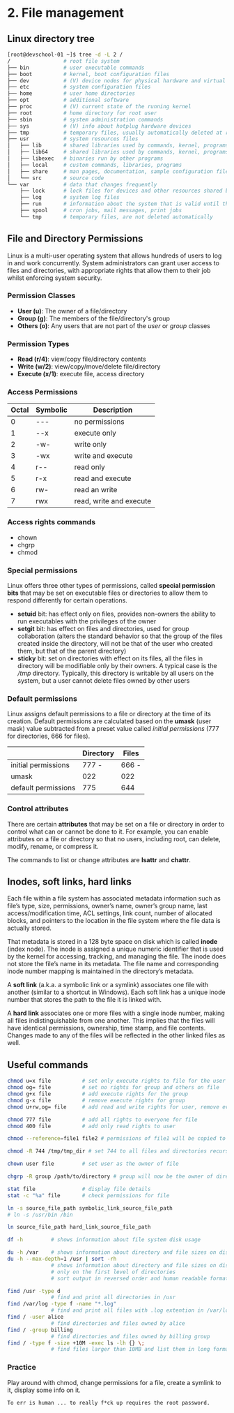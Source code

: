 # 2. File management

## Linux directory tree

```bash
[root@devschool-01 ~]$ tree -d -L 2 /
/                 # root file system
├── bin           # user executable commands
├── boot          # kernel, boot configuration files
├── dev           # (V) device nodes for physical hardware and virtual devices
├── etc           # system configuration files
├── home          # user home directories
├── opt           # additional software
├── proc          # (V) current state of the running kernel
├── root          # home directory for root user
├── sbin          # system administration commands
├── sys           # (V) info about hotplug hardware devices
├── tmp           # temporary files, usually automatically deleted at reboot
├── usr           # system resources files
│   ├── lib       # shared libraries used by commands, kernel, programs
│   ├── lib64     # shared libraries used by commands, kernel, programs
│   ├── libexec   # binaries run by other programs
│   ├── local     # custom commands, libraries, programs
│   ├── share     # man pages, documentation, sample configuration files
│   └── src       # source code
└── var           # data that changes frequently
    ├── lock      # lock files for devices and other resources shared by multiple applications
    ├── log       # system log files
    ├── run       # information about the system that is valid until the system is next booted
    ├── spool     # cron jobs, mail messages, print jobs
    └── tmp       # temporary files, are not deleted automatically
```

## File and Directory Permissions
Linux is a multi-user operating system that allows hundreds of users to log in and work concurrently.
System administrators can grant user access to files and directories, with appropriate rights that allow them to their job whilst enforcing system security.

### Permission Classes
- **User (u)**: The owner of a file/directory
- **Group (g)**: The members of the file/directory's group
- **Others (o)**: Any users that are not part of the *user* or *group* classes

### Permission Types
- **Read (r/4)**: view/copy file/directory contents
- **Write (w/2)**: view/copy/move/delete file/directory
- **Execute (x/1)**: execute file, access directory

### Access Permissions

| Octal | Symbolic | Description             |
| ----- | -------- | ----------------------- |
| 0     | ---      | no permissions          |
| 1     | --x      | execute only            |
| 2     | -w-      | write only              |
| 3     | -wx      | write and execute       |
| 4     | r--      | read only               |
| 5     | r-x      | read and execute        |
| 6     | rw-      | read an write           |
| 7     | rwx      | read, write and execute |

### Access rights commands
- chown
- chgrp
- chmod

### Special permissions
Linux offers three other types of permissions, called **special permission bits** that may be set on executable files or directories to allow them to respond differently for certain operations.

- **setuid** bit: has effect only on files, provides non-owners the ability to run executables with the privileges of the owner
- **setgit** bit: has effect on files and directories, used for group collaboration (alters the standard behavior so that the group of the files created inside the directory, will not be that of the user who created them, but that of the parent directory)
- **sticky** bit: set on directories with effect on its files, all the files in directory will be modifiable only by their owners. A typical case is the */tmp* directory. Typically, this directory is writable by all users on the system, but a user cannot delete files owned by other users

### Default permissions
Linux assigns default permissions to a file or directory at the time of its creation. Default permissions are calculated based on the **umask** (user mask) value subtracted from a preset value called *initial permissions* (777 for directories, 666 for files).

|                     | Directory | Files |
| ------------------- | --------- | ----- |
| initial permissions |   777 -   | 666 - |
| umask               |   022     | 022   |
| default permissions |   775     | 644   |

### Control attributes
There are certain **attributes** that may be set on a file or directory in order to control what can or cannot be done to it. For example, you can enable attributes on a file or directory so that no users, including root, can delete, modify, rename, or compress it.

The commands to list or change attributes are **lsattr** and **chattr**.

## Inodes, soft links, hard links
Each file within a file system has associated metadata information such as file’s type, size, permissions, owner’s name, owner’s group name, last access/modification time, ACL settings, link count, number of allocated blocks, and pointers to the location in the file system where the file data is actually stored.

That metadata is stored in a 128 byte space on disk which is called **inode** (index node).
The inode is assigned a unique numeric identifier that is used by the kernel for accessing, tracking, and managing the file.
The inode does not store the file’s name in its metadata. The file name and corresponding inode number mapping is maintained in the directory’s metadata.

A **soft link** (a.k.a. a symbolic link or a symlink) associates one file with another (similar to a shortcut in Windows). Each soft link has a unique inode number that stores the path to the file it is linked with.

A **hard link** associates one or more files with a single inode number, making all files indistinguishable from one another. This implies that the files will have identical permissions, ownership, time stamp, and file contents. Changes made to any of the files will be reflected in the other linked files as well.

## Useful commands
```bash
chmod u=x file          # set only execute rights to file for the user (owner)
chmod og= file          # set no rights for group and others on file
chmod g+x file          # add execute rights for the group
chmod g-x file          # remove execute rights for group
chmod u+rw,og= file     # add read and write rights for user, remove every right for group and others

chmod 777 file          # add all rights to everyone for file
chmod 400 file          # add only read rights to user

chmod --reference=file1 file2 # permissions of file1 will be copied to file2

chmod -R 744 /tmp/tmp_dir # set 744 to all files and directories recursively

chown user file         # set user as the owner of file

chgrp -R group /path/to/directory # group will now be the owner of directory and everything in it

stat file               # display file details
stat -c "%a" file       # check permissions for file 

ln -s source_file_path symbolic_link_source_file_path
# ln -s /usr/bin /bin

ln source_file_path hard_link_source_file_path

df -h         # shows information about file system disk usage

du -h /var    # shows information about directory and file sizes on disk
du -h --max-depth=1 /usr | sort -rh
              # shows information about directory and file sizes on disk
              # only on the first level of directories
              # sort output in reversed order and human readable format

find /usr -type d
              # find and print all directories in /usr
find /var/log -type f -name "*.log"
              # find and print all files with .log extention in /var/log
find / -user alice
              # find directories and files owned by alice
find / -group billing
              # find directories and files owned by billing group
find / -type f -size +10M -exec ls -lh {} \;
              # find files larger than 10MB and list them in long format
```

### Practice
Play around with chmod, change permissions for a file, create a symlink to it, display some info on it.

```To err is human ... to really f*ck up requires the root password.```
